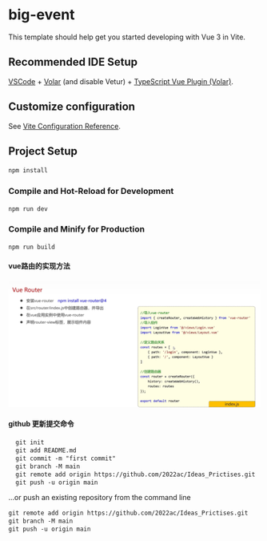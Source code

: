 # big-event

This template should help get you started developing with Vue 3 in Vite.

## Recommended IDE Setup

[VSCode](https://code.visualstudio.com/) + [Volar](https://marketplace.visualstudio.com/items?itemName=Vue.volar) (and disable Vetur) + [TypeScript Vue Plugin (Volar)](https://marketplace.visualstudio.com/items?itemName=Vue.vscode-typescript-vue-plugin).

## Customize configuration

See [Vite Configuration Reference](https://vitejs.dev/config/).

## Project Setup

```sh
npm install
```

### Compile and Hot-Reload for Development

```sh
npm run dev
```

### Compile and Minify for Production

```sh
npm run build
```
#### vue路由的实现方法
![](步骤.png)
#### github 更新提交命令
```shell
  git init
  git add README.md
  git commit -m "first commit"
  git branch -M main
  git remote add origin https://github.com/2022ac/Ideas_Prictises.git
  git push -u origin main
```
…or push an existing repository from the command line
```shell
git remote add origin https://github.com/2022ac/Ideas_Prictises.git
git branch -M main
git push -u origin main
```